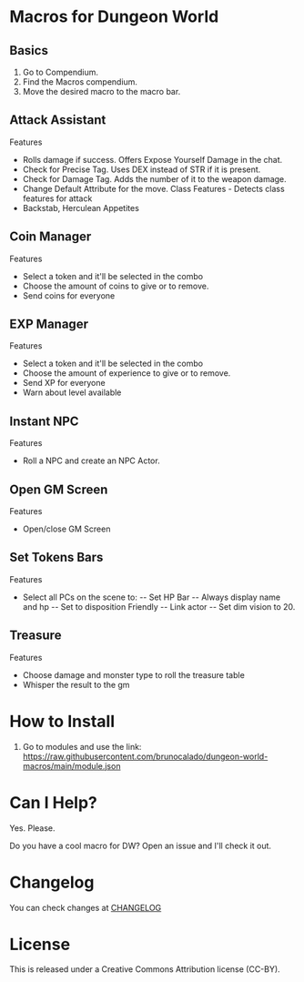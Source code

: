 # Macros for Dungeon World

## Basics
1. Go to Compendium.
2. Find the Macros compendium.
3. Move the desired macro to the macro bar.

## Attack Assistant
Features
- Rolls damage if success. Offers Expose Yourself Damage in the chat.
- Check for Precise Tag. Uses DEX instead of STR if it is present.
- Check for Damage Tag. Adds the number of it to the weapon damage.
- Change Default Attribute for the move.
Class Features - Detects class features for attack
- Backstab, Herculean Appetites

## Coin Manager
Features
- Select a token and it'll be selected in the combo
- Choose the amount of coins to give or to remove.
- Send coins for everyone

## EXP Manager
Features
- Select a token and it'll be selected in the combo
- Choose the amount of experience to give or to remove.
- Send XP for everyone
- Warn about level available

## Instant NPC
Features
- Roll a NPC and create an NPC Actor.

## Open GM Screen
Features
- Open/close GM Screen

## Set Tokens Bars
Features
- Select all PCs on the scene to:
-- Set HP Bar
-- Always display name and hp
-- Set to disposition Friendly
-- Link actor
-- Set dim vision to 20.

## Treasure
Features
- Choose damage and monster type to roll the treasure table
- Whisper the result to the gm

# How to Install
1. Go to modules and use the link: 
https://raw.githubusercontent.com/brunocalado/dungeon-world-macros/main/module.json

# Can I Help?
Yes. Please.

Do you have a cool macro for DW? Open an issue and I'll check it out.

# Changelog
You can check changes at [CHANGELOG](CHANGELOG.md)

# License
This is released under a Creative Commons Attribution license (CC-BY).